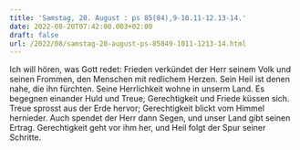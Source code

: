 ```yaml
---
title: 'Samstag, 20. August : ps 85(84),9-10.11-12.13-14.'
date: 2022-08-20T07:42:00.003+02:00
draft: false
url: /2022/08/samstag-20-august-ps-85849-1011-1213-14.html
---
```


Ich will hören, was Gott redet: Frieden verkündet der Herr seinem Volk und seinen Frommen, den Menschen mit redlichem Herzen. Sein Heil ist denen nahe, die ihn fürchten. Seine Herrlichkeit wohne in unserm Land. Es begegnen einander Huld und Treue; Gerechtigkeit und Friede küssen sich. Treue sprosst aus der Erde hervor; Gerechtigkeit blickt vom Himmel hernieder. Auch spendet der Herr dann Segen, und unser Land gibt seinen Ertrag. Gerechtigkeit geht vor ihm her, und Heil folgt der Spur seiner Schritte.